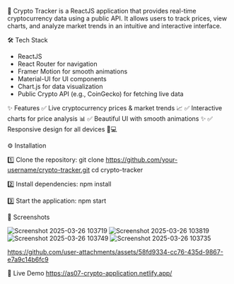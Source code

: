 🚀 Crypto Tracker is a ReactJS application that provides real-time cryptocurrency data using a public API. It allows users to track prices, view charts, and analyze market trends in an intuitive and interactive interface.

🛠 Tech Stack
- ReactJS
- React Router for navigation
- Framer Motion for smooth animations
- Material-UI for UI components
- Chart.js for data visualization
- Public Crypto API (e.g., CoinGecko) for fetching live data

✨ Features
✅ Live cryptocurrency prices & market trends 📈
✅ Interactive charts for price analysis 📊
✅ Beautiful UI with smooth animations ✨
✅ Responsive design for all devices 📱💻

⚙️ Installation

1️⃣ Clone the repository:
git clone https://github.com/your-username/crypto-tracker.git
cd crypto-tracker

2️⃣ Install dependencies:
npm install

3️⃣ Start the application:
npm start

📸 Screenshots

![Screenshot 2025-03-26 103719](https://github.com/user-attachments/assets/2a9a4c44-fb39-44e3-918c-c279820bf0cc)
![Screenshot 2025-03-26 103819](https://github.com/user-attachments/assets/da70285f-0c27-40f4-b03c-dee6da5b27ea)
![Screenshot 2025-03-26 103749](https://github.com/user-attachments/assets/72886053-9ca3-4786-b352-6b6e08c0f2fd)
![Screenshot 2025-03-26 103735](https://github.com/user-attachments/assets/e7cc09c3-d0a3-4095-bffe-fd871f6eb230)


https://github.com/user-attachments/assets/58fd9334-cc76-435d-9867-e7a9c14b6fc9


🔗 Live Demo
https://as07-crypto-application.netlify.app/
